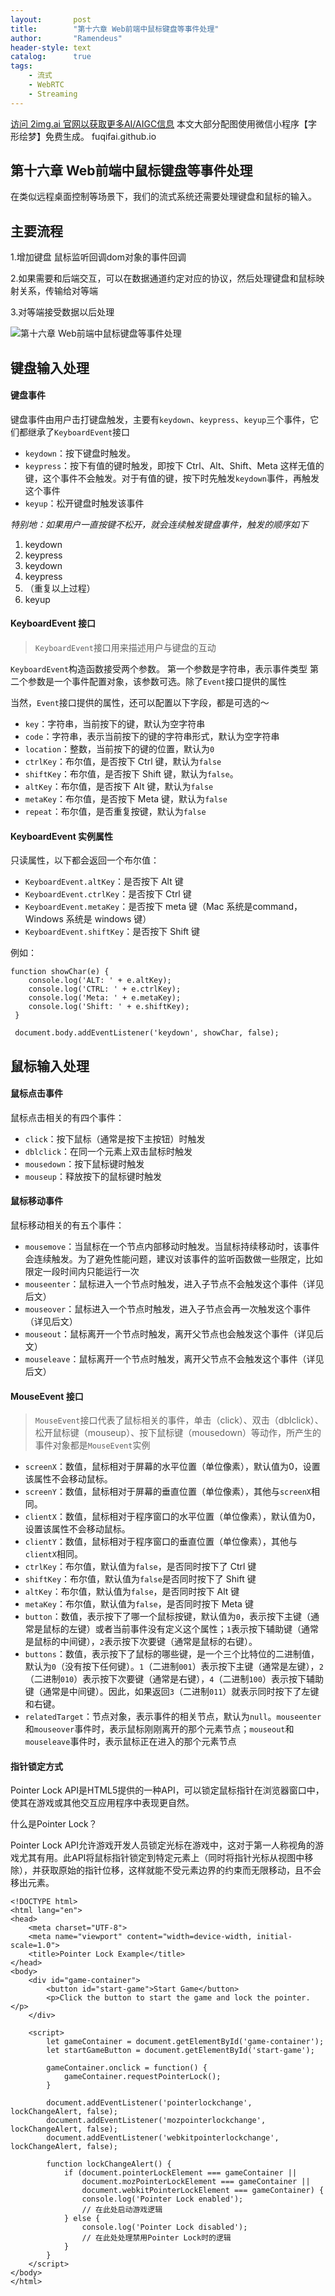 ```yaml
---
layout:       post
title:        "第十六章 Web前端中鼠标键盘等事件处理"
author:       "Ramendeus"
header-style: text
catalog:      true
tags:
    - 流式
    - WebRTC
    - Streaming
---
```


[访问 2img.ai 官网以获取更多AI/AIGC信息](https://2img.ai)
本文大部分配图使用微信小程序【字形绘梦】免费生成。
fuqifai.github.io

## 第十六章 Web前端中鼠标键盘等事件处理

在类似远程桌面控制等场景下，我们的流式系统还需要处理键盘和鼠标的输入。

## 主要流程

1.增加键盘 鼠标监听回调dom对象的事件回调

2.如果需要和后端交互，可以在数据通道约定对应的协议，然后处理键盘和鼠标映射关系，传输给对等端

3.对等端接受数据以后处理

![第十六章 Web前端中鼠标键盘等事件处理](https://www.shxcj.com/wp-content/uploads/2024/09/image-607.png)

## 键盘输入处理

#### 键盘事件

键盘事件由用户击打键盘触发，主要有`keydown`、`keypress`、`keyup`三个事件，它们都继承了`KeyboardEvent`接口

+   `keydown`：按下键盘时触发。
+   `keypress`：按下有值的键时触发，即按下 Ctrl、Alt、Shift、Meta 这样无值的键，这个事件不会触发。对于有值的键，按下时先触发`keydown`事件，再触发这个事件
+   `keyup`：松开键盘时触发该事件

*特别地：如果用户一直按键不松开，就会连续触发键盘事件，触发的顺序如下*

1.  keydown
2.  keypress
3.  keydown
4.  keypress
5.  （重复以上过程）
6.  keyup

#### KeyboardEvent 接口

> `KeyboardEvent`接口用来描述用户与键盘的互动

`KeyboardEvent`构造函数接受两个参数。 第一个参数是字符串，表示事件类型 第二个参数是一个事件配置对象，该参数可选。除了`Event`接口提供的属性

当然，`Event`接口提供的属性，还可以配置以下字段，都是可选的～

+   `key`：字符串，当前按下的键，默认为空字符串
+   `code`：字符串，表示当前按下的键的字符串形式，默认为空字符串
+   `location`：整数，当前按下的键的位置，默认为`0`
+   `ctrlKey`：布尔值，是否按下 Ctrl 键，默认为`false`
+   `shiftKey`：布尔值，是否按下 Shift 键，默认为`false`。
+   `altKey`：布尔值，是否按下 Alt 键，默认为`false`
+   `metaKey`：布尔值，是否按下 Meta 键，默认为`false`
+   `repeat`：布尔值，是否重复按键，默认为`false`

#### KeyboardEvent 实例属性

只读属性，以下都会返回一个布尔值：

+   `KeyboardEvent.altKey`：是否按下 Alt 键
+   `KeyboardEvent.ctrlKey`：是否按下 Ctrl 键
+   `KeyboardEvent.metaKey`：是否按下 meta 键（Mac 系统是command，Windows 系统是 windows 键）
+   `KeyboardEvent.shiftKey`：是否按下 Shift 键

例如：

```
function showChar(e) {  
    console.log('ALT: ' + e.altKey);  
    console.log('CTRL: ' + e.ctrlKey);  
    console.log('Meta: ' + e.metaKey);  
    console.log('Shift: ' + e.shiftKey);
 }
 
 document.body.addEventListener('keydown', showChar, false);
```

## 鼠标输入处理

#### 鼠标点击事件

鼠标点击相关的有四个事件：

+   `click`：按下鼠标（通常是按下主按钮）时触发
+   `dblclick`：在同一个元素上双击鼠标时触发
+   `mousedown`：按下鼠标键时触发
+   `mouseup`：释放按下的鼠标键时触发

#### 鼠标移动事件

鼠标移动相关的有五个事件：

+   `mousemove`：当鼠标在一个节点内部移动时触发。当鼠标持续移动时，该事件会连续触发。为了避免性能问题，建议对该事件的监听函数做一些限定，比如限定一段时间内只能运行一次
+   `mouseenter`：鼠标进入一个节点时触发，进入子节点不会触发这个事件（详见后文）
+   `mouseover`：鼠标进入一个节点时触发，进入子节点会再一次触发这个事件（详见后文）
+   `mouseout`：鼠标离开一个节点时触发，离开父节点也会触发这个事件（详见后文）
+   `mouseleave`：鼠标离开一个节点时触发，离开父节点不会触发这个事件（详见后文）

#### MouseEvent 接口

> `MouseEvent`接口代表了鼠标相关的事件，单击（click）、双击（dblclick）、松开鼠标键（mouseup）、按下鼠标键（mousedown）等动作，所产生的事件对象都是`MouseEvent`实例

+   `screenX`：数值，鼠标相对于屏幕的水平位置（单位像素），默认值为0，设置该属性不会移动鼠标。
+   `screenY`：数值，鼠标相对于屏幕的垂直位置（单位像素），其他与`screenX`相同。
+   `clientX`：数值，鼠标相对于程序窗口的水平位置（单位像素），默认值为0，设置该属性不会移动鼠标。
+   `clientY`：数值，鼠标相对于程序窗口的垂直位置（单位像素），其他与`clientX`相同。
+   `ctrlKey`：布尔值，默认值为`false`，是否同时按下了 Ctrl 键
+   `shiftKey`：布尔值，默认值为`false`是否同时按下了 Shift 键
+   `altKey`：布尔值，默认值为`false`，是否同时按下 Alt 键
+   `metaKey`：布尔值，默认值为`false`，是否同时按下 Meta 键
+   `button`：数值，表示按下了哪一个鼠标按键，默认值为`0`，表示按下主键（通常是鼠标的左键）或者当前事件没有定义这个属性；`1`表示按下辅助键（通常是鼠标的中间键），`2`表示按下次要键（通常是鼠标的右键）。
+   `buttons`：数值，表示按下了鼠标的哪些键，是一个三个比特位的二进制值，默认为`0`（没有按下任何键）。`1`（二进制`001`）表示按下主键（通常是左键），`2`（二进制`010`）表示按下次要键（通常是右键），`4`（二进制`100`）表示按下辅助键（通常是中间键）。因此，如果返回`3`（二进制`011`）就表示同时按下了左键和右键。
+   `relatedTarget`：节点对象，表示事件的相关节点，默认为`null`。`mouseenter`和`mouseover`事件时，表示鼠标刚刚离开的那个元素节点；`mouseout`和`mouseleave`事件时，表示鼠标正在进入的那个元素节点

#### 指针锁定方式

Pointer Lock API是HTML5提供的一种API，可以锁定鼠标指针在浏览器窗口中，使其在游戏或其他交互应用程序中表现更自然。

什么是Pointer Lock？

Pointer Lock API允许游戏开发人员锁定光标在游戏中，这对于第一人称视角的游戏尤其有用。此API将鼠标指针锁定到特定元素上（同时将指针光标从视图中移除），并获取原始的指针位移，这样就能不受元素边界的约束而无限移动，且不会移出元素。

```
<!DOCTYPE html>
<html lang="en">
<head>
    <meta charset="UTF-8">
    <meta name="viewport" content="width=device-width, initial-scale=1.0">
    <title>Pointer Lock Example</title>
</head>
<body>
    <div id="game-container">
        <button id="start-game">Start Game</button>
        <p>Click the button to start the game and lock the pointer.</p>
    </div>

    <script>
        let gameContainer = document.getElementById('game-container');
        let startGameButton = document.getElementById('start-game');

        gameContainer.onclick = function() {
            gameContainer.requestPointerLock();
        }

        document.addEventListener('pointerlockchange', lockChangeAlert, false);
        document.addEventListener('mozpointerlockchange', lockChangeAlert, false);
        document.addEventListener('webkitpointerlockchange', lockChangeAlert, false);

        function lockChangeAlert() {
            if (document.pointerLockElement === gameContainer ||
                document.mozPointerLockElement === gameContainer ||
                document.webkitPointerLockElement === gameContainer) {
                console.log('Pointer Lock enabled');
                // 在此处启动游戏逻辑
            } else {
                console.log('Pointer Lock disabled');
                // 在此处处理禁用Pointer Lock时的逻辑
            }
        }
    </script>
</body>
</html>
```

